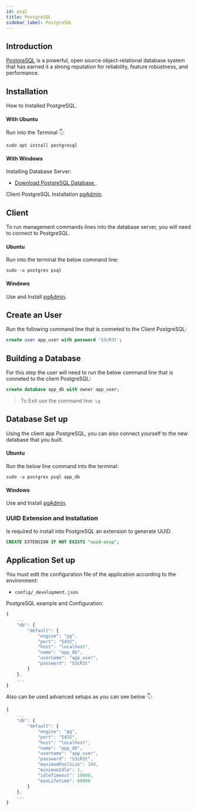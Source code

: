 ```yaml
---
id: psql
title: PostgreSQL
sidebar_label: PostgreSQL
---
```


## Introduction

<a href="https://www.postgresql.org/" target="_blank">PostgreSQL</a> is a powerful, open source object-relational database system that has earned it a strong reputation for reliability, feature robustness, and performance.

## Installation

How to Installed PostgreSQL.

#### With Ubuntu

Run into the Terminal 👇:

```shell
sudo apt install postgresql
```

#### With Windows

Installing Database Server:

- <a href="https://www.enterprisedb.com/downloads/postgres-postgresql-downloads" target="_blank">Download PostgreSQL Database </a>.

Client PostgreSQL Installation <a href="https://www.pgadmin.org/" target="_blank">pgAdmin</a>.

## Client

To run management commands lines into the database server, you will need to connect to PostgreSQL.

#### Ubuntu

Run into the terminal the below command line:

```shell
sudo -u postgres psql
```

#### Windows

Use and Install <a href="https://www.pgadmin.org/" target="_blank">pgAdmin</a>.

## Create an User

Run the following command line that is conneted to the Client PostgreSQL:

```sql
create user app_user with password 'S3cR3t';
```

## Building a Database

For this step the user will need to run the below command line that is conneted to the client PostgreSQL:

```sql
create database app_db with owner app_user;
```

> To Exit use the command line: `\q`

## Database Set up

Using the client app PostgreSQL, you can also connect yourself to the new database that you built.

#### Ubuntu

Run the below line command into the terminal:

```shell
sudo -u postgres psql app_db
```

#### Windows

Use and Install <a href="https://www.pgadmin.org/" target="_blank">pgAdmin</a>.

### UUID Extension and Installation

Is required to install into PostgreSQL an extension to generate UUID.

```sql
CREATE EXTENSION IF NOT EXISTS "uuid-ossp";
```

## Application Set up

You must edit the configuration file of the application according to the environment:

- `config/_development.json`

PostgreSQL example and Configuration:

```javascript
{
    ...
    "db": {
        "default": {
            "engine": "pg",
            "port": "5432",
            "host": "localhost",
            "name": "app_db",
            "username": "app_user",
            "password": "S3cR3t"
        }
    },
    ...
}
```

Also can be used advanced setups as you can see below 👇:

```javascript
{
    ...
    "db": {
        "default": {
            "engine": "pg",
            "port": "5432",
            "host": "localhost",
            "name": "app_db",
            "username": "app_user",
            "password": "S3cR3t",
            "maximumPoolSize": 100,
            "minimumIdle": 1,
            "idleTimeout": 10000,
            "maxLifetime": 60000
        }
    },
    ...
}
```
